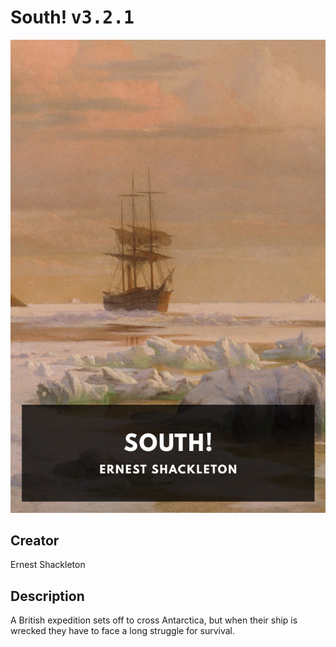 
# South! <kbd>v3.2.1</kbd>

<center>
  <img src="./cover-1024.jpg"/>
</center>

## Creator
Ernest Shackleton

## Description
A British expedition sets off to cross Antarctica, but when their ship is wrecked they have to face a long struggle for survival.
